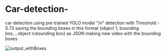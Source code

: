 # Car-detection-
car detection using pre trained YOLO model "/n"
detection with Threshold - 0.73
saving the bounding boxes in this format {object 1, bounding box,...object n:bounding box} as JSON
making new video with the bounding boxes



![output_withBoxes](https://user-images.githubusercontent.com/95474390/150687152-02519319-6cae-4953-b274-453ec7999cde.png)

